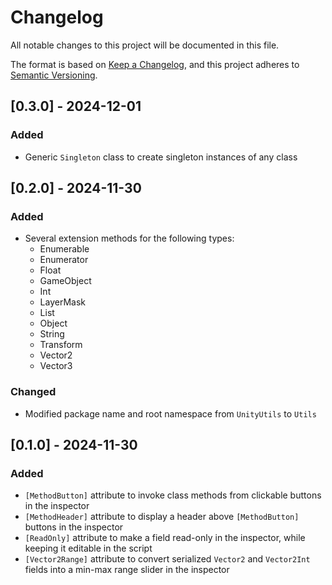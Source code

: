 # Changelog

All notable changes to this project will be documented in this file.

The format is based on [Keep a Changelog](https://keepachangelog.com/en/1.1.0/),
and this project adheres to [Semantic Versioning](https://semver.org/spec/v2.0.0.html).

## [0.3.0] - 2024-12-01

### Added

- Generic `Singleton` class to create singleton instances of any class

## [0.2.0] - 2024-11-30

### Added

- Several extension methods for the following types:
    - Enumerable
    - Enumerator
    - Float
    - GameObject
    - Int
    - LayerMask
    - List
    - Object
    - String
    - Transform
    - Vector2
    - Vector3

### Changed

- Modified package name and root namespace from `UnityUtils` to `Utils`

## [0.1.0] - 2024-11-30

### Added

- `[MethodButton]` attribute to invoke class methods from clickable buttons in the inspector
- `[MethodHeader]` attribute to display a header above `[MethodButton]` buttons in the inspector
- `[ReadOnly]` attribute to make a field read-only in the inspector, while keeping it editable in the script
- `[Vector2Range]` attribute to convert serialized `Vector2` and `Vector2Int` fields into a min-max range slider in the inspector
